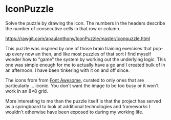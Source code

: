 # IconPuzzle

Solve the puzzle by drawing the icon. The numbers in the headers describe the number of consecutive cells in that row or column.

https://rawgit.com/apaulanthony/IconPuzzle/master/iconpuzzle.html

This puzzle was inspired by one of those brain training exercises that pop-up every now an then, and like most puzzles of that sort I find myself wonder how to "game" the system by working out the underlying logic. This one was simple enough for me to actually have a go and I created bulk of in an afternoon. I have been tinkering with it on and off since. 

The icons from from [Font Awesome](https://fontawesome.com/icons?d=gallery&m=free), curated to only ones that are particularly ... iconic. You don't want the image to be too busy or it won't work in an 8×8 grid.  

More interesting to me than the puzzle itself is that the project has served as a springboard to look at additional technologies and frameworks I wouldn't otherwise have been exposed to during my working life. 